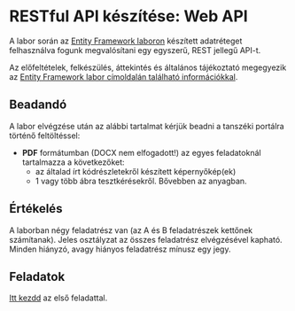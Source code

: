 # RESTful API készítése: Web API

A labor során az [Entity Framework laboron](../ef/README.md) készített adatréteget felhasználva fogunk megvalósítani egy egyszerű, REST jellegű API-t.

Az előfeltételek, felkészülés, áttekintés és általános tájékoztató megegyezik az [Entity Framework labor címoldalán található információkkal](../ef/README.md).

## Beadandó

A labor elvégzése után az alábbi tartalmat kérjük beadni a tanszéki portálra történő feltöltéssel:
- **PDF** formátumban (DOCX nem elfogadott!) az egyes feladatoknál tartalmazza a következőket: 
  - az általad írt kódrészletekről készített képernyőkép(ek)
  - 1 vagy több ábra tesztkérésekről. Bővebben az anyagban.

## Értékelés

A laborban négy feladatrész van (az A és B feladatrészek kettőnek számítanak). Jeles osztályzat az összes feladatrész elvégzésével kapható. Minden hiányzó, avagy hiányos feladatrész mínusz egy jegy.


## Feladatok

[Itt kezdd](Feladat-1.md) az első feladattal.